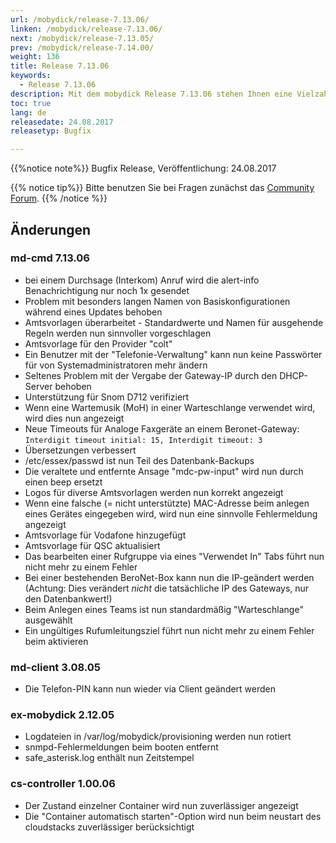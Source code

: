 ```yaml
---
url: /mobydick/release-7.13.06/
linken: /mobydick/release-7.13.06/
next: /mobydick/release-7.13.05/
prev: /mobydick/release-7.14.00/
weight: 136
title: Release 7.13.06
keywords:
  - Release 7.13.06
description: Mit dem mobydick Release 7.13.06 stehen Ihnen eine Vielzahl an neuen Funtionen zur Verfügung.
toc: true
lang: de
releasedate: 24.08.2017
releasetyp: Bugfix

---
```


{{%notice note%}}
Bugfix Release, Veröffentlichung: 24.08.2017

{{% notice tip%}}
Bitte benutzen Sie bei Fragen zunächst das [Community Forum](http://community.pascom.net/forum.php "Zu unserem Forum").
{{% /notice %}}

## Änderungen


### md-cmd 7.13.06

* bei einem Durchsage (Interkom) Anruf wird die alert-info Benachrichtigung nur noch 1x gesendet
* Problem mit besonders langen Namen von Basiskonfigurationen während eines Updates behoben
* Amtsvorlagen überarbeitet - Standardwerte und Namen für ausgehende Regeln werden nun sinnvoller vorgeschlagen
* Amtsvorlage für den Provider "colt"
* Ein Benutzer mit der "Telefonie-Verwaltung" kann nun keine Passwörter für von Systemadministratoren mehr ändern
* Seltenes Problem mit der Vergabe der Gateway-IP durch den DHCP-Server behoben
* Unterstützung für Snom D712 verifiziert
* Wenn eine Wartemusik (MoH) in einer Warteschlange verwendet wird, wird dies nun angezeigt
* Neue Timeouts für Analoge Faxgeräte an einem Beronet-Gateway: `Interdigit timeout initial: 15, Interdigit timeout: 3`
* Übersetzungen verbessert
* /etc/essex/passwd ist nun Teil des Datenbank-Backups
* Die veraltete und entfernte Ansage "mdc-pw-input" wird nun durch einen beep ersetzt
* Logos für diverse Amtsvorlagen werden nun korrekt angezeigt
* Wenn eine falsche (= nicht unterstützte) MAC-Adresse beim anlegen eines Gerätes eingegeben wird, wird nun eine sinnvolle Fehlermeldung angezeigt
* Amtsvorlage für Vodafone hinzugefügt
* Amtsvorlage für QSC aktualisiert
* Das bearbeiten einer Rufgruppe via eines "Verwendet In" Tabs führt nun nicht mehr zu einem Fehler
* Bei einer bestehenden BeroNet-Box kann nun die IP-geändert werden (Achtung: Dies verändert *nicht* die tatsächliche IP des Gateways, nur den Datenbankwert!)
* Beim Anlegen eines Teams ist nun standardmäßig "Warteschlange" ausgewählt
* Ein ungültiges Rufumleitungsziel führt nun nicht mehr zu einem Fehler beim aktivieren

### md-client 3.08.05

* Die Telefon-PIN kann nun wieder via Client geändert werden

### ex-mobydick 2.12.05

* Logdateien in /var/log/mobydick/provisioning werden nun rotiert
* snmpd-Fehlermeldungen beim booten entfernt
* safe_asterisk.log enthält nun Zeitstempel

### cs-controller 1.00.06

* Der Zustand einzelner Container wird nun zuverlässiger angezeigt
* Die "Container automatisch starten"-Option wird nun beim neustart des cloudstacks zuverlässiger berücksichtigt
